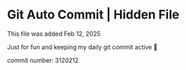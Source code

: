 # Git Auto Commit | Hidden File

This file was added Feb 12, 2025

Just for fun and keeping my daily git commit active 🤪

commit number: 3120212
